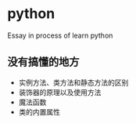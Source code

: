 # python
Essay in  process of learn python
## 没有搞懂的地方
  - 实例方法、类方法和静态方法的区别
  - 装饰器的原理以及使用方法
  - 魔法函数
  - 类的内置属性
